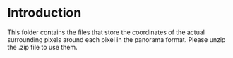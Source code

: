 # Introduction

This folder contains the files that store the coordinates of the actual surrounding pixels around each pixel in the panorama format. Please unzip the .zip file to use them.
